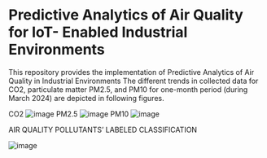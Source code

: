# Predictive Analytics of Air Quality for IoT- Enabled Industrial Environments
This repository provides the implementation of Predictive Analytics of Air Quality in Industrial Environments
The different trends in collected data for CO2, particulate matter PM2.5, and PM10 for one-month period (during March 2024) are depicted in following figures.

CO2
![image](https://github.com/user-attachments/assets/4b04859d-d38b-4021-9de8-59260f4924ce)
PM2.5
![image](https://github.com/user-attachments/assets/f630b2ba-6ee9-4b83-b28b-5debdc1df44f)
PM10
![image](https://github.com/user-attachments/assets/54734110-4813-4fab-9da9-dc21cd4efe7c)

AIR QUALITY POLLUTANTS’ LABELED CLASSIFICATION

![image](https://github.com/user-attachments/assets/db9e64bf-4387-4ddd-bcee-c66645c22892)

